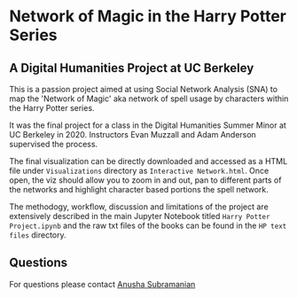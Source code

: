 # Network of Magic in the Harry Potter Series
## A Digital Humanities Project at UC Berkeley 

This is a passion project aimed at using Social Network Analysis (SNA) to map the 'Network of Magic' aka network of spell usage by characters within the Harry Potter series. 

It was the final project for a class in the Digital Humanities Summer Minor at UC Berkeley in 2020. Instructors Evan Muzzall and Adam Anderson supervised the process.

The final visualization can be directly downloaded and accessed as a HTML file under ```Visualizations``` directory as ```Interactive Network.html```. Once open, the viz should allow you to zoom in and out, pan to different parts of the networks and highlight character based portions the spell network. 

The methodogy, workflow, discussion and limitations of the project are extensively described in the main Jupyter Notebook titled ```Harry Potter Project.ipynb``` and the raw txt files of the books can be found in the ```HP text files``` directory.

## Questions
For questions please contact [Anusha Subramanian](mailto:anusha.subramanian@berkeley.edu)
